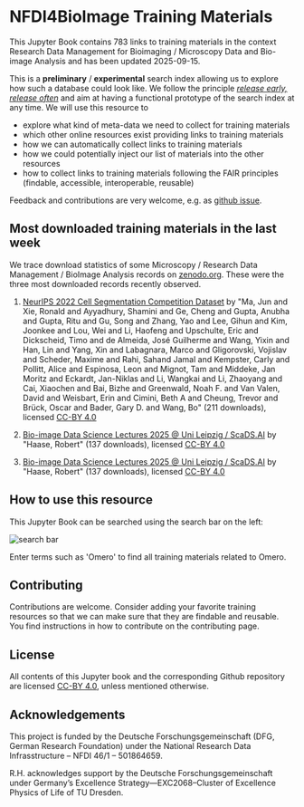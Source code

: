 # NFDI4BioImage Training Materials

This Jupyter Book contains 783 links to training materials in the context Research Data Management for Bioimaging / Microscopy Data and Bio-image Analysis and has been updated 2025-09-15.

This is a **preliminary** / **experimental** search index allowing us to explore how such a database could look like. We follow the principle [_release early, release often_](https://en.wikipedia.org/wiki/Release_early,_release_often) and aim at having a functional prototype of the search index at any time. We will use this resource to 
* explore what kind of meta-data we need to collect for training materials
* which other online resources exist providing links to training materials
* how we can automatically collect links to training materials
* how we could potentially inject our list of materials into the other resources
* how to collect links to training materials following the FAIR principles (findable, accessible, interoperable, reusable)

Feedback and contributions are very welcome, e.g. as [github issue](https://github.com/NFDI4BIOIMAGE/training/issues).

## Most downloaded training materials in the last week
We trace download statistics of some Microscopy / Research Data Management / BioImage Analysis records on [zenodo.org](https://zenodo.org). These were the three most downloaded records recently observed.


1. [NeurIPS 2022 Cell Segmentation Competition Dataset](https://zenodo.org/records/10719375) by "Ma, Jun and Xie, Ronald and Ayyadhury, Shamini and Ge, Cheng and Gupta, Anubha and Gupta, Ritu and Gu, Song and Zhang, Yao and Lee, Gihun and Kim, Joonkee and Lou, Wei and Li, Haofeng and Upschulte, Eric and Dickscheid, Timo and de Almeida, José Guilherme and Wang, Yixin and Han, Lin and Yang, Xin and Labagnara, Marco and Gligorovski, Vojislav and Scheder, Maxime and Rahi, Sahand Jamal and Kempster, Carly and Pollitt, Alice and Espinosa, Leon and Mignot, Tam and Middeke, Jan Moritz and Eckardt, Jan-Niklas and Li, Wangkai and Li, Zhaoyang and Cai, Xiaochen and Bai, Bizhe and Greenwald, Noah F. and Van Valen, David and Weisbart, Erin and Cimini, Beth A and Cheung, Trevor and Brück, Oscar and Bader, Gary D. and Wang, Bo" (211 downloads), licensed [CC-BY 4.0](https://creativecommons.org/licenses/by/4.0/)

2. [Bio-image Data Science Lectures 2025 @ Uni Leipzig / ScaDS.AI](https://zenodo.org/records/15546497) by "Haase, Robert" (137 downloads), licensed [CC-BY 4.0](https://creativecommons.org/licenses/by/4.0/)

3. [Bio-image Data Science Lectures 2025 @ Uni Leipzig / ScaDS.AI](https://zenodo.org/records/15793536) by "Haase, Robert" (137 downloads), licensed [CC-BY 4.0](https://creativecommons.org/licenses/by/4.0/)

## How to use this resource

This Jupyter Book can be searched using the search bar on the left:

![search bar](how_to_use.png)

Enter terms such as 'Omero' to find all training materials related to Omero.

## Contributing

Contributions are welcome. Consider adding your favorite training resources so that we can make sure that they are findable and reusable.
You find instructions in how to contribute on the contributing page.

## License

All contents of this Jupyter book and the corresponding Github repository are licensed [CC-BY 4.0](https://creativecommons.org/licenses/by/4.0/), unless mentioned otherwise.

## Acknowledgements

This project is funded by the Deutsche Forschungsgemeinschaft (DFG, German  Research Foundation) under the National Research Data Infrasstructure – NFDI 46/1 – 501864659.

R.H. acknowledges support by the Deutsche Forschungsgemeinschaft under Germany’s Excellence Strategy—EXC2068–Cluster of Excellence Physics of Life of TU Dresden.
